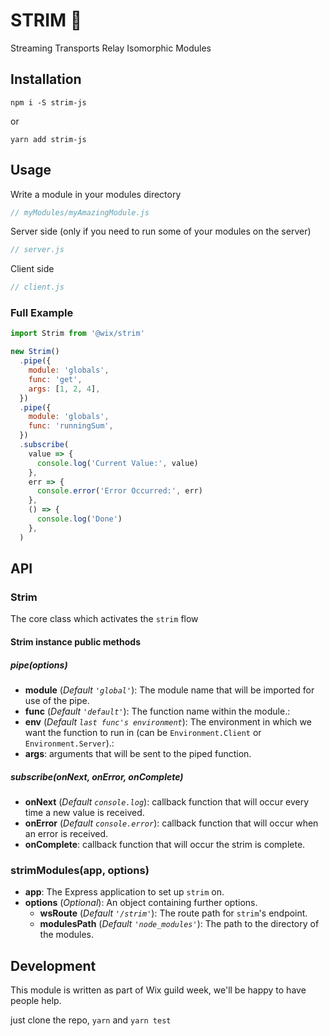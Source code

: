 # STRIM 🌊

Streaming Transports Relay Isomorphic Modules

## Installation

`npm i -S strim-js`

or

`yarn add strim-js`

## Usage
Write a module in your modules directory
```js
// myModules/myAmazingModule.js
```

Server side (only if you need to run some of your modules on the server)
```js
// server.js
```

Client side
```js
// client.js
```

### Full Example

```js
import Strim from '@wix/strim'

new Strim()
  .pipe({
    module: 'globals',
    func: 'get',
    args: [1, 2, 4],
  })
  .pipe({
    module: 'globals',
    func: 'runningSum',
  })
  .subscribe(
    value => {
      console.log('Current Value:', value)
    },
    err => {
      console.error('Error Occurred:', err)
    },
    () => {
      console.log('Done')
    },
  )
```

## API

### Strim
The core class which activates the `strim` flow
#### Strim instance public methods
##### pipe(options)
* __module__ (*Default `'global'`*): The module name that will be imported for use of the pipe.
* __func__ (*Default `'default'`*): The function name within the module.:
* __env__ (*Default `last func's environment`*): The environment in which we want the function to run in (can be `Environment.Client` or `Environment.Server`).:
* __args__: arguments that will be sent to the piped function.

##### subscribe(onNext, onError, onComplete)
* __onNext__ (*Default `console.log`*): callback function that will occur every time a new value is received.
* __onError__ (*Default `console.error`*): callback function that will occur when an error is received.
* __onComplete__: callback function that will occur the strim is complete.


### strimModules(app, options)
* __app__: The Express application to set up `strim` on.
* __options__ (*Optional*): An object containing further options.
  * __wsRoute__ (*Default `'/strim'`*): The route path for `strim`'s endpoint.
  * __modulesPath__ (*Default `'node_modules'`*): The path to the directory of the modules.

## Development
This module is written as part of Wix guild week, we'll be happy to have people help.

just clone the repo, `yarn` and `yarn test`
